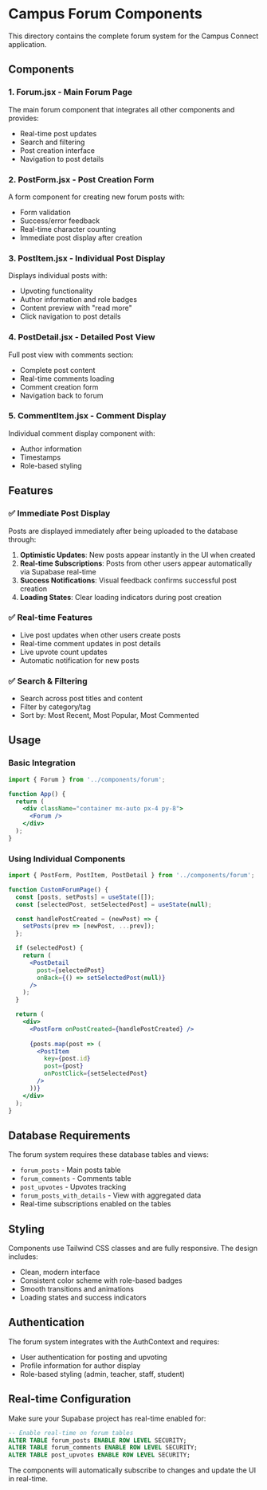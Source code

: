 # Campus Forum Components

This directory contains the complete forum system for the Campus Connect application.

## Components

### 1. **Forum.jsx** - Main Forum Page
The main forum component that integrates all other components and provides:
- Real-time post updates
- Search and filtering
- Post creation interface
- Navigation to post details

### 2. **PostForm.jsx** - Post Creation Form
A form component for creating new forum posts with:
- Form validation
- Success/error feedback
- Real-time character counting
- Immediate post display after creation

### 3. **PostItem.jsx** - Individual Post Display
Displays individual posts with:
- Upvoting functionality
- Author information and role badges
- Content preview with "read more"
- Click navigation to post details

### 4. **PostDetail.jsx** - Detailed Post View
Full post view with comments section:
- Complete post content
- Real-time comments loading
- Comment creation form
- Navigation back to forum

### 5. **CommentItem.jsx** - Comment Display
Individual comment display component with:
- Author information
- Timestamps
- Role-based styling

## Features

### ✅ Immediate Post Display
Posts are displayed immediately after being uploaded to the database through:

1. **Optimistic Updates**: New posts appear instantly in the UI when created
2. **Real-time Subscriptions**: Posts from other users appear automatically via Supabase real-time
3. **Success Notifications**: Visual feedback confirms successful post creation
4. **Loading States**: Clear loading indicators during post creation

### ✅ Real-time Features
- Live post updates when other users create posts
- Real-time comment updates in post details
- Live upvote count updates
- Automatic notification for new posts

### ✅ Search & Filtering
- Search across post titles and content
- Filter by category/tag
- Sort by: Most Recent, Most Popular, Most Commented

## Usage

### Basic Integration
```jsx
import { Forum } from '../components/forum';

function App() {
  return (
    <div className="container mx-auto px-4 py-8">
      <Forum />
    </div>
  );
}
```

### Using Individual Components
```jsx
import { PostForm, PostItem, PostDetail } from '../components/forum';

function CustomForumPage() {
  const [posts, setPosts] = useState([]);
  const [selectedPost, setSelectedPost] = useState(null);

  const handlePostCreated = (newPost) => {
    setPosts(prev => [newPost, ...prev]);
  };

  if (selectedPost) {
    return (
      <PostDetail 
        post={selectedPost} 
        onBack={() => setSelectedPost(null)} 
      />
    );
  }

  return (
    <div>
      <PostForm onPostCreated={handlePostCreated} />
      
      {posts.map(post => (
        <PostItem
          key={post.id}
          post={post}
          onPostClick={setSelectedPost}
        />
      ))}
    </div>
  );
}
```

## Database Requirements

The forum system requires these database tables and views:
- `forum_posts` - Main posts table
- `forum_comments` - Comments table
- `post_upvotes` - Upvotes tracking
- `forum_posts_with_details` - View with aggregated data
- Real-time subscriptions enabled on the tables

## Styling

Components use Tailwind CSS classes and are fully responsive. The design includes:
- Clean, modern interface
- Consistent color scheme with role-based badges
- Smooth transitions and animations
- Loading states and success indicators

## Authentication

The forum system integrates with the AuthContext and requires:
- User authentication for posting and upvoting
- Profile information for author display
- Role-based styling (admin, teacher, staff, student)

## Real-time Configuration

Make sure your Supabase project has real-time enabled for:
```sql
-- Enable real-time on forum tables
ALTER TABLE forum_posts ENABLE ROW LEVEL SECURITY;
ALTER TABLE forum_comments ENABLE ROW LEVEL SECURITY;
ALTER TABLE post_upvotes ENABLE ROW LEVEL SECURITY;
```

The components will automatically subscribe to changes and update the UI in real-time.
